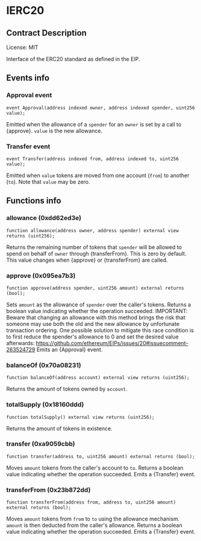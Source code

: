 # IERC20

## Contract Description


License: MIT


Interface of the ERC20 standard as defined in the EIP.

## Events info

### Approval event

```solidity
event Approval(address indexed owner, address indexed spender, uint256 value);
```


Emitted when the allowance of a `spender` for an `owner` is set by a call to {approve}. `value` is the new allowance.

### Transfer event

```solidity
event Transfer(address indexed from, address indexed to, uint256 value);
```


Emitted when `value` tokens are moved from one account (`from`) to another (`to`). Note that `value` may be zero.

## Functions info

### allowance (0xdd62ed3e)

```solidity
function allowance(address owner, address spender) external view returns (uint256);
```


Returns the remaining number of tokens that `spender` will be allowed to spend on behalf of `owner` through {transferFrom}. This is zero by default. This value changes when {approve} or {transferFrom} are called.

### approve (0x095ea7b3)

```solidity
function approve(address spender, uint256 amount) external returns (bool);
```


Sets `amount` as the allowance of `spender` over the caller's tokens. Returns a boolean value indicating whether the operation succeeded. IMPORTANT: Beware that changing an allowance with this method brings the risk that someone may use both the old and the new allowance by unfortunate transaction ordering. One possible solution to mitigate this race condition is to first reduce the spender's allowance to 0 and set the desired value afterwards: https://github.com/ethereum/EIPs/issues/20#issuecomment-263524729 Emits an {Approval} event.

### balanceOf (0x70a08231)

```solidity
function balanceOf(address account) external view returns (uint256);
```


Returns the amount of tokens owned by `account`.

### totalSupply (0x18160ddd)

```solidity
function totalSupply() external view returns (uint256);
```


Returns the amount of tokens in existence.

### transfer (0xa9059cbb)

```solidity
function transfer(address to, uint256 amount) external returns (bool);
```


Moves `amount` tokens from the caller's account to `to`. Returns a boolean value indicating whether the operation succeeded. Emits a {Transfer} event.

### transferFrom (0x23b872dd)

```solidity
function transferFrom(address from, address to, uint256 amount) external returns (bool);
```


Moves `amount` tokens from `from` to `to` using the allowance mechanism. `amount` is then deducted from the caller's allowance. Returns a boolean value indicating whether the operation succeeded. Emits a {Transfer} event.
